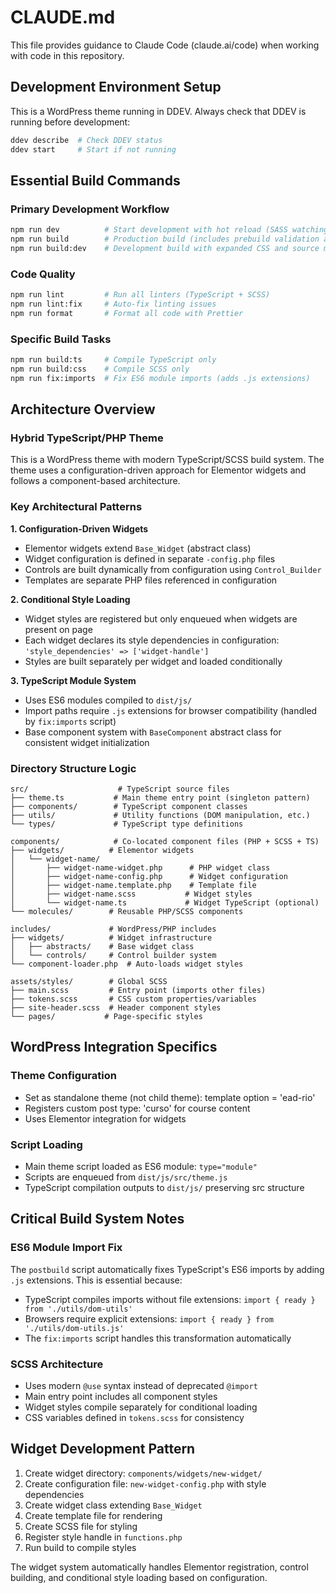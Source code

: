 # CLAUDE.md

This file provides guidance to Claude Code (claude.ai/code) when working with code in this repository.

## Development Environment Setup

This is a WordPress theme running in DDEV. Always check that DDEV is running before development:
```bash
ddev describe  # Check DDEV status
ddev start     # Start if not running
```

## Essential Build Commands

### Primary Development Workflow
```bash
npm run dev          # Start development with hot reload (SASS watching + browser-sync)
npm run build        # Production build (includes prebuild validation and postbuild fixes)
npm run build:dev    # Development build with expanded CSS and source maps
```

### Code Quality
```bash
npm run lint         # Run all linters (TypeScript + SCSS)
npm run lint:fix     # Auto-fix linting issues
npm run format       # Format all code with Prettier
```

### Specific Build Tasks
```bash
npm run build:ts     # Compile TypeScript only
npm run build:css    # Compile SCSS only
npm run fix:imports  # Fix ES6 module imports (adds .js extensions)
```

## Architecture Overview

### Hybrid TypeScript/PHP Theme
This is a WordPress theme with modern TypeScript/SCSS build system. The theme uses a configuration-driven approach for Elementor widgets and follows a component-based architecture.

### Key Architectural Patterns

**1. Configuration-Driven Widgets**
- Elementor widgets extend `Base_Widget` (abstract class)
- Widget configuration is defined in separate `-config.php` files
- Controls are built dynamically from configuration using `Control_Builder`
- Templates are separate PHP files referenced in configuration

**2. Conditional Style Loading**
- Widget styles are registered but only enqueued when widgets are present on page
- Each widget declares its style dependencies in configuration: `'style_dependencies' => ['widget-handle']`
- Styles are built separately per widget and loaded conditionally

**3. TypeScript Module System**
- Uses ES6 modules compiled to `dist/js/`
- Import paths require `.js` extensions for browser compatibility (handled by `fix:imports` script)
- Base component system with `BaseComponent` abstract class for consistent widget initialization

### Directory Structure Logic

```
src/                    # TypeScript source files
├── theme.ts           # Main theme entry point (singleton pattern)
├── components/        # TypeScript component classes
├── utils/             # Utility functions (DOM manipulation, etc.)
└── types/             # TypeScript type definitions

components/            # Co-located component files (PHP + SCSS + TS)
├── widgets/          # Elementor widgets
│   └── widget-name/
│       ├── widget-name-widget.php      # PHP widget class
│       ├── widget-name-config.php      # Widget configuration
│       ├── widget-name.template.php    # Template file
│       ├── widget-name.scss           # Widget styles
│       └── widget-name.ts             # Widget TypeScript (optional)
└── molecules/        # Reusable PHP/SCSS components

includes/             # WordPress/PHP includes
├── widgets/          # Widget infrastructure
│   ├── abstracts/    # Base widget class
│   └── controls/     # Control builder system
└── component-loader.php  # Auto-loads widget styles

assets/styles/        # Global SCSS
├── main.scss         # Entry point (imports other files)
├── tokens.scss       # CSS custom properties/variables
├── site-header.scss  # Header component styles
└── pages/           # Page-specific styles
```

## WordPress Integration Specifics

### Theme Configuration
- Set as standalone theme (not child theme): template option = 'ead-rio'
- Registers custom post type: 'curso' for course content
- Uses Elementor integration for widgets

### Script Loading
- Main theme script loaded as ES6 module: `type="module"`
- Scripts are enqueued from `dist/js/src/theme.js`
- TypeScript compilation outputs to `dist/js/` preserving src structure

## Critical Build System Notes

### ES6 Module Import Fix
The `postbuild` script automatically fixes TypeScript's ES6 imports by adding `.js` extensions. This is essential because:
- TypeScript compiles imports without file extensions: `import { ready } from './utils/dom-utils'`
- Browsers require explicit extensions: `import { ready } from './utils/dom-utils.js'`
- The `fix:imports` script handles this transformation automatically

### SCSS Architecture
- Uses modern `@use` syntax instead of deprecated `@import`
- Main entry point includes all component styles
- Widget styles compile separately for conditional loading
- CSS variables defined in `tokens.scss` for consistency

## Widget Development Pattern

1. Create widget directory: `components/widgets/new-widget/`
2. Create configuration file: `new-widget-config.php` with style dependencies
3. Create widget class extending `Base_Widget`
4. Create template file for rendering
5. Create SCSS file for styling
6. Register style handle in `functions.php`
7. Run build to compile styles

The widget system automatically handles Elementor registration, control building, and conditional style loading based on configuration.